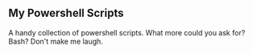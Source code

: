My Powershell Scripts
---

A handy collection of powershell scripts. What more could you ask for? Bash? Don't make me laugh. 
